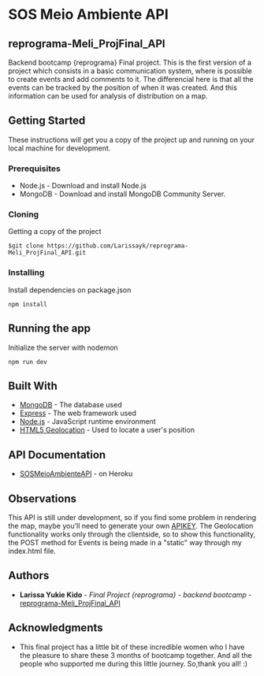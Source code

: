# SOS Meio Ambiente API

## reprograma-Meli_ProjFinal_API
Backend bootcamp {reprograma} Final project. This is the first version of a project which consists in a basic communication system, where is possible to create events and add comments to it. The differencial here is that all the events can be tracked by the position of when it was created. And this information can be used for analysis of distribution on a map. 

## Getting Started

These instructions will get you a copy of the project up and running on your local machine for development.

### Prerequisites

* Node.js - Download and install Node.js
* MongoDB - Download and install MongoDB Community Server.

### Cloning

Getting a copy of the project

```
$git clone https://github.com/Larissayk/reprograma-Meli_ProjFinal_API.git
```

### Installing

Install dependencies on package.json

```
npm install
```

## Running the app

Initialize the server with nodemon

```
npm run dev
```

## Built With

* [MongoDB](https://www.mongodb.com) - The database used
* [Express](https://expressjs.com) - The web framework used
* [Node.js](https://nodejs.org) - JavaScript runtime environment
* [HTML5 Geolocation](https://www.w3schools.com/html/html5_geolocation) - Used to locate a user's position

## API Documentation

* [SOSMeioAmbienteAPI](https://sos-meio-ambiente-api.herokuapp.com/api-doc) - on Heroku

## Observations

This API is still under development, so if you find some problem in rendering the map, maybe you'll need to generate your own [APIKEY](https://developers.google.com/maps/documentation/javascript/get-api-key).
The Geolocation functionality works only through the clientside, so to show this functionality, the POST method for Events is being made in a "static" way through my index.html file.

## Authors

* **Larissa Yukie Kido** - *Final Project {reprograma} - backend bootcamp* - [reprograma-Meli_ProjFinal_API](https://github.com/Larissayk/reprograma-Meli_ProjFinal_API)

## Acknowledgments

* This final project has a little bit of these incredible women who I have the pleasure to share these 3 months of bootcamp together. And all the people who supported me during this little journey. So,thank you all! :)
